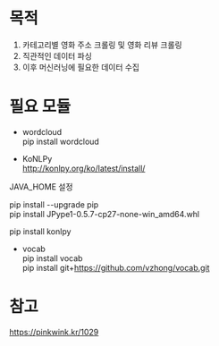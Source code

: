 # 목적  

1. 카테고리별 영화 주소 크롤링 및 영화 리뷰 크롤링 
2. 직관적인 데이터 파싱
3. 이후 머신러닝에 필요한 데이터 수집  

# 필요 모듈

- wordcloud  
pip install wordcloud

- KoNLPy  
http://konlpy.org/ko/latest/install/  

JAVA_HOME 설정  

pip install --upgrade pip  
pip install JPype1-0.5.7-cp27-none-win_amd64.whl  

pip install konlpy

- vocab  
pip install vocab  
pip install git+https://github.com/vzhong/vocab.git  

# 참고 
https://pinkwink.kr/1029
